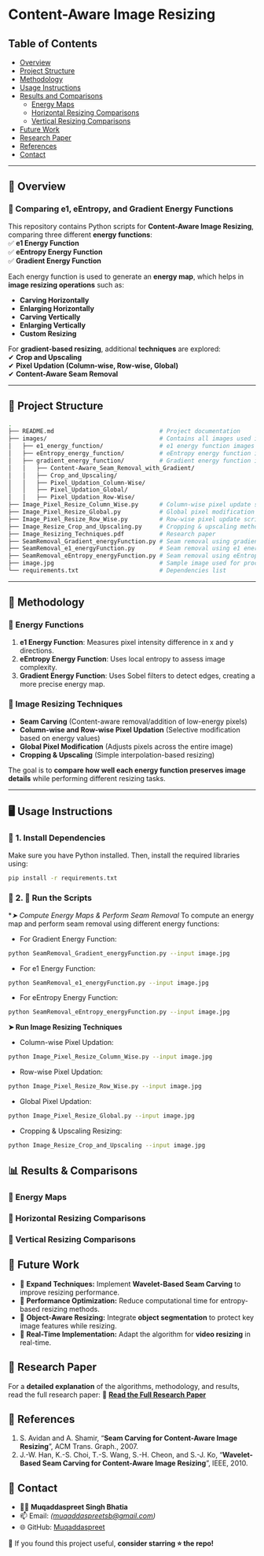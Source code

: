 # Content-Aware Image Resizing

## Table of Contents
- [Overview](#overview)
- [Project Structure](#project-structure)
- [Methodology](#methodology)
- [Usage Instructions](#usage-instructions)
- [Results and Comparisons](#results)
  - [Energy Maps](#energy-maps)
  - [Horizontal Resizing Comparisons](#horizontal-resizing-comparisons)
  - [Vertical Resizing Comparisons](#vertical-resizing-comparisons)
- [Future Work](#future-work)
- [Research Paper](#research-paper)
- [References](#references)
- [Contact](#contact)

---

## 👀 Overview

### 📌 Comparing e1, eEntropy, and Gradient Energy Functions

This repository contains Python scripts for **Content-Aware Image Resizing**, comparing three different **energy functions**:  
✅ **e1 Energy Function**  
✅ **eEntropy Energy Function**  
✅ **Gradient Energy Function**  

Each energy function is used to generate an **energy map**, which helps in **image resizing operations** such as:  
- **Carving Horizontally**
- **Enlarging Horizontally**
- **Carving Vertically**
- **Enlarging Vertically**
- **Custom Resizing**

For **gradient-based resizing**, additional **techniques** are explored:  
✔ **Crop and Upscaling**  
✔ **Pixel Updation (Column-wise, Row-wise, Global)**  
✔ **Content-Aware Seam Removal**  

---

## 📂 Project Structure

```bash
.
├── README.md                              # Project documentation
├── images/                                # Contains all images used in the project
│   ├── e1_energy_function/                # e1 energy function images
│   ├── eEntropy_energy_function/          # eEntropy energy function images
│   ├── gradient_energy_function/          # Gradient energy function images
│   │   ├── Content-Aware_Seam_Removal_with_Gradient/
│   │   ├── Crop_and_Upscaling/
│   │   ├── Pixel_Updation_Column-Wise/
│   │   ├── Pixel_Updation_Global/
│   │   ├── Pixel_Updation_Row-Wise/
├── Image_Pixel_Resize_Column_Wise.py      # Column-wise pixel update script
├── Image_Pixel_Resize_Global.py           # Global pixel modification script
├── Image_Pixel_Resize_Row_Wise.py         # Row-wise pixel update script
├── Image_Resize_Crop_and_Upscaling.py     # Cropping & upscaling method
├── Image_Resizing_Techniques.pdf          # Research paper
├── SeamRemoval_Gradient_energyFunction.py # Seam removal using gradient energy
├── SeamRemoval_e1_energyFunction.py       # Seam removal using e1 energy
├── SeamRemoval_eEntropy_energyFunction.py # Seam removal using eEntropy energy
├── image.jpg                              # Sample image used for processing
└── requirements.txt                       # Dependencies list
```

---

## 🎯 Methodology

### 🔹 Energy Functions
1. **e1 Energy Function**: Measures pixel intensity difference in x and y directions.  
2. **eEntropy Energy Function**: Uses local entropy to assess image complexity.  
3. **Gradient Energy Function**: Uses Sobel filters to detect edges, creating a more precise energy map.  

### 🔹 Image Resizing Techniques
- **Seam Carving** (Content-aware removal/addition of low-energy pixels)  
- **Column-wise and Row-wise Pixel Updation** (Selective modification based on energy values)  
- **Global Pixel Modification** (Adjusts pixels across the entire image)  
- **Cropping & Upscaling** (Simple interpolation-based resizing)  

The goal is to **compare how well each energy function preserves image details** while performing different resizing tasks.

---

## 🖥️ Usage Instructions

### 🔧 **1. Install Dependencies**
Make sure you have Python installed. Then, install the required libraries using:

```bash
pip install -r requirements.txt
```

### 🔧 **2. 📜 Run the Scripts**

**➤ Compute Energy Maps & Perform Seam Removal*
To compute an energy map and perform seam removal using different energy functions:

- For Gradient Energy Function:

```bash
python SeamRemoval_Gradient_energyFunction.py --input image.jpg
```

- For e1 Energy Function:

```bash
python SeamRemoval_e1_energyFunction.py --input image.jpg
```

- For eEntropy Energy Function:

```bash
python SeamRemoval_eEntropy_energyFunction.py --input image.jpg
```

**➤ Run Image Resizing Techniques**
- Column-wise Pixel Updation:

```bash
python Image_Pixel_Resize_Column_Wise.py --input image.jpg
```

- Row-wise Pixel Updation:

```bash
python Image_Pixel_Resize_Row_Wise.py --input image.jpg
```

- Global Pixel Updation:

```bash
python Image_Pixel_Resize_Global.py --input image.jpg
```

- Cropping & Upscaling Resizing:

```bash
python Image_Resize_Crop_and_Upscaling --input image.jpg
```

## 📊 Results & Comparisons

### 🔹 Energy Maps

### 🔹 Horizontal Resizing Comparisons

### 🔹 Vertical Resizing Comparisons

## 🔮 Future Work

- 📌 **Expand Techniques:** Implement **Wavelet-Based Seam Carving** to improve resizing performance.
- 📌 **Performance Optimization:** Reduce computational time for entropy-based resizing methods.
- 📌 **Object-Aware Resizing:** Integrate **object segmentation** to protect key image features while resizing.
- 📌 **Real-Time Implementation:** Adapt the algorithm for **video resizing** in real-time.

## 📖 Research Paper

For a **detailed explanation** of the algorithms, methodology, and results, read the full research paper:
📄 **[Read the Full Research Paper](Image_Resizing_Techniques.pdf)**

## 📜 References

1. S. Avidan and A. Shamir, “**Seam Carving for Content-Aware Image Resizing**”, ACM Trans. Graph., 2007.
2. J.-W. Han, K.-S. Choi, T.-S. Wang, S.-H. Cheon, and S.-J. Ko, “**Wavelet-Based Seam Carving for Content-Aware Image Resizing**”, IEEE, 2010.

## 👤 Contact

- 👨‍💻 **Muqaddaspreet Singh Bhatia**
- 📫 Email: *(muqaddaspreetsb@gmail.com)*
- 🌐 GitHub: [Muqaddaspreet](https://github.com/Muqaddaspreet)

🚀 If you found this project useful, **consider starring ⭐ the repo!**


